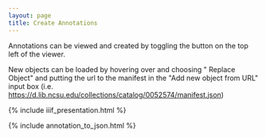 ```yaml
---
layout: page
title: Create Annotations
---
```


<script src="https://use.fontawesome.com/884e80fbb8.js"></script>
<div id="1" style="position:absolute;top:0px;"></div>

Annotations can be viewed and created by toggling the <i class="fa fa-comments" aria-hidden="true"></i> button on the top left of the viewer.

New objects can be loaded by hovering over <i class="fa fa-th-large fa-lg fa-fw"></i> and choosing "<i class="fas fa-sync-alt"></i> Replace Object" and putting the url to the manifest in the "Add new object from URL" input box (i.e. https://d.lib.ncsu.edu/collections/catalog/0052574/manifest.json)

{% include iiif_presentation.html %}

{% include annotation_to_json.html %}
